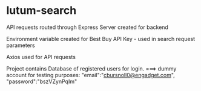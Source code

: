 # lutum-search

API requests routed through Express Server created for backend
 
Environment variable created for Best Buy API Key - used in search request parameters 

Axios used for API requests

Project contains Database of registered users for login. ===> dummy account for testing purposes: "email":"cbursnoll0@engadget.com", "password":"bszVZynPqIm"
